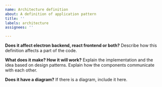 ```yaml
---
name: Architecture definition
about: A definition of application pattern
title: ''
labels: architecture
assignees: ''

---
```


**Does it affect electron backend, react frontend or both?**
Describe how this definition affects a part of the code.

**What does it make? How it will work?**
Explain the implementation and the idea based on design patterns. Explain how the components communicate with each other.

**Does it have a diagram?**
If there is a diagram, include it here.
